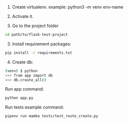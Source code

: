 1. Create virtualenv.
example: python3 -m venv env-name

2. Activate it.

3. Go to the project folder
```sh
cd path/to/flask-test-project
```
3. Install requirement packages:
```sh
pip install -r requirements.txt
```

4. Create db:
```sh
(venv) $ python
>>> from app import db
>>> db.create_all()
```

Run app command:
```sh
python app.py
```

Run tests example command:
```sh
pipenv run mamba tests/test_route_create.py
```
